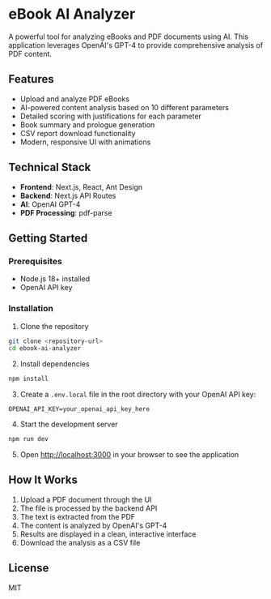 # eBook AI Analyzer

A powerful tool for analyzing eBooks and PDF documents using AI. This application leverages OpenAI's GPT-4 to provide comprehensive analysis of PDF content.

## Features

- Upload and analyze PDF eBooks
- AI-powered content analysis based on 10 different parameters
- Detailed scoring with justifications for each parameter
- Book summary and prologue generation
- CSV report download functionality
- Modern, responsive UI with animations

## Technical Stack

- **Frontend**: Next.js, React, Ant Design
- **Backend**: Next.js API Routes
- **AI**: OpenAI GPT-4
- **PDF Processing**: pdf-parse

## Getting Started

### Prerequisites

- Node.js 18+ installed
- OpenAI API key

### Installation

1. Clone the repository
```bash
git clone <repository-url>
cd ebook-ai-analyzer
```

2. Install dependencies
```bash
npm install
```

3. Create a `.env.local` file in the root directory with your OpenAI API key:
```
OPENAI_API_KEY=your_openai_api_key_here
```

4. Start the development server
```bash
npm run dev
```

5. Open [http://localhost:3000](http://localhost:3000) in your browser to see the application

## How It Works

1. Upload a PDF document through the UI
2. The file is processed by the backend API
3. The text is extracted from the PDF
4. The content is analyzed by OpenAI's GPT-4
5. Results are displayed in a clean, interactive interface
6. Download the analysis as a CSV file

## License

MIT 